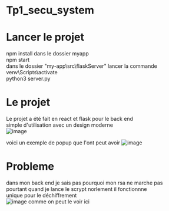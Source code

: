 # Tp1_secu_system

# Lancer le projet

npm install dans le dossier myapp   
npm start  
dans le dossier "my-app\src\flaskServer" lancer la commande  
venv\Scripts\activate  
python3 server.py  

# Le projet

Le projet a été fait en react et flask pour le back  end  
simple d'utilisation avec un design moderne  
![image](https://user-images.githubusercontent.com/47368896/217953101-077bdbbb-3166-4310-b89b-5371fbb08278.png)  
  
voici un exemple  de popup que l'ont peut avoir
![image](https://user-images.githubusercontent.com/47368896/217953283-78aac4cb-618a-4b5d-8b20-854db57118dd.png)

# Probleme

dans  mon back end je sais pas pourquoi mon rsa ne marche pas  
pourtant quand je lance le scrypt norlement il fonctionnne   
unique pour le déchiffrement   
![image](https://user-images.githubusercontent.com/47368896/217952987-8224f3fb-bea0-4f72-be0b-626e7a179c89.png)
comme on peut le voir ici
